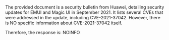 The provided document is a security bulletin from Huawei, detailing security updates for EMUI and Magic UI in September 2021. It lists several CVEs that were addressed in the update, including CVE-2021-37042. However, there is NO specific information about CVE-2021-37042 itself.

Therefore, the response is: NOINFO